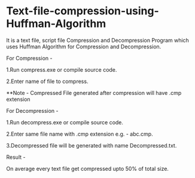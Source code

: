 # Text-file-compression-using-Huffman-Algorithm
It is a text file, script file Compression and Decompression Program which uses Huffman Algorithm for Compression and Decompression.

For Compression -

1.Run compress.exe or compile source code.

2.Enter name of file to compress.

**Note - Compressed File generated after compression will have .cmp extension

For Decompression -

1.Run decompress.exe or compile source code.

2.Enter same file name with .cmp extension e.g. - abc.cmp.

3.Decompressed file will be generated with name Decompressed.txt.

Result -

On average every text file get compressed upto 50% of total size.
